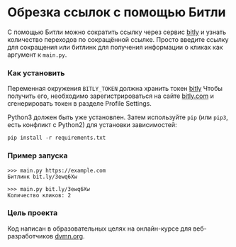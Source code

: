 # Обрезка ссылок с помощью Битли

С помощью Битли можно сократить ссылку через сервис [bitly](https://bitly.com/) и узнать количество переходов по сокращённой ссылке. Просто введите ссылку для сокращения или битлинк для получения информации о кликах как аргумент к `main.py`.

### Как установить

Переменная окружения `BITLY_TOKEN` должна хранить токен [bitly](https://bitly.com/)
Чтобы получить его, необходимо зарегистрироваться на сайте [bitly.com](https://bitly.com/) и сгенерировать токен в разделе Profile Settings.

Python3 должен быть уже установлен. 
Затем используйте `pip` (или `pip3`, есть конфликт с Python2) для установки зависимостей:
```
pip install -r requirements.txt
```

### Пример запуска

```
>>> main.py https://example.com
Битлинк bit.ly/3ewq6Xw

>>> main.py bit.ly/3ewq6Xw
Количество кликов: 2
```

### Цель проекта

Код написан в образовательных целях на онлайн-курсе для веб-разработчиков [dvmn.org](https://dvmn.org/).